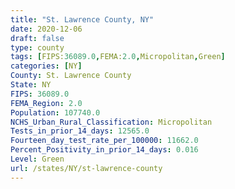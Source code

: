 ```yaml
---
title: "St. Lawrence County, NY"
date: 2020-12-06
draft: false
type: county
tags: [FIPS:36089.0,FEMA:2.0,Micropolitan,Green]
categories: [NY]
County: St. Lawrence County
State: NY
FIPS: 36089.0
FEMA_Region: 2.0
Population: 107740.0
NCHS_Urban_Rural_Classification: Micropolitan
Tests_in_prior_14_days: 12565.0
Fourteen_day_test_rate_per_100000: 11662.0
Percent_Positivity_in_prior_14_days: 0.016
Level: Green
url: /states/NY/st-lawrence-county
---
```



